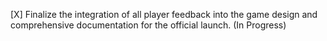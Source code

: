 [X] Finalize the integration of all player feedback into the game design and comprehensive documentation for the official launch. (In Progress)